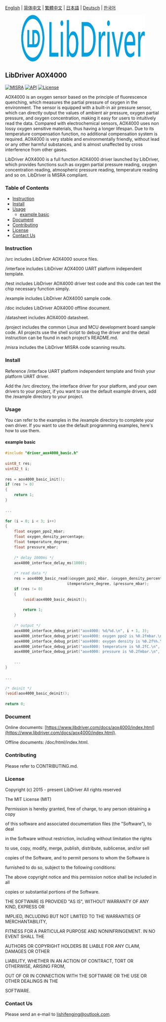 [English](/README.md) | [ 简体中文](/README_zh-Hans.md) | [繁體中文](/README_zh-Hant.md) | [日本語](/README_ja.md) | [Deutsch](/README_de.md) | [한국어](/README_ko.md)

<div align=center>
<img src="/doc/image/logo.svg" width="400" height="150"/>
</div>

## LibDriver AOX4000

[![MISRA](https://img.shields.io/badge/misra-compliant-brightgreen.svg)](/misra/README.md) [![API](https://img.shields.io/badge/api-reference-blue.svg)](https://www.libdriver.com/docs/aox4000/index.html) [![License](https://img.shields.io/badge/license-MIT-brightgreen.svg)](/LICENSE)

AOX4000 is an oxygen sensor based on the principle of fluorescence quenching, which measures the partial pressure of oxygen in the environment. The sensor is equipped with a built-in air pressure sensor, which can directly output the values of ambient air pressure, oxygen partial pressure, and oxygen concentration, making it easy for users to intuitively read the data. Compared with electrochemical sensors, AOX4000 uses non lossy oxygen sensitive materials, thus having a longer lifespan. Due to its temperature compensation function, no additional compensation system is required. AOX4000 is very stable and environmentally friendly, without lead or any other harmful substances, and is almost unaffected by cross interference from other gases.

LibDriver AOX4000 is a full function AOX4000 driver launched by LibDriver, which provides functions such as oxygen partial pressure reading, oxygen concentration reading, atmospheric pressure reading, temperature reading and so on. LibDriver is MISRA compliant.

### Table of Contents

  - [Instruction](#Instruction)
  - [Install](#Install)
  - [Usage](#Usage)
    - [example basic](#example-basic)
  - [Document](#Document)
  - [Contributing](#Contributing)
  - [License](#License)
  - [Contact Us](#Contact-Us)

### Instruction

/src includes LibDriver AOX4000 source files.

/interface includes LibDriver AOX4000 UART platform independent template.

/test includes LibDriver AOX4000 driver test code and this code can test the chip necessary function simply.

/example includes LibDriver AOX4000 sample code.

/doc includes LibDriver AOX4000 offline document.

/datasheet includes AOX4000 datasheet.

/project includes the common Linux and MCU development board sample code. All projects use the shell script to debug the driver and the detail instruction can be found in each project's README.md.

/misra includes the LibDriver MISRA code scanning results.

### Install

Reference /interface UART platform independent template and finish your platform UART driver.

Add the /src directory, the interface driver for your platform, and your own drivers to your project, if you want to use the default example drivers, add the /example directory to your project.

### Usage

You can refer to the examples in the /example directory to complete your own driver. If you want to use the default programming examples, here's how to use them.

#### example basic

```C
#include "driver_aox4000_basic.h"

uint8_t res;
uint32_t i;

res = aox4000_basic_init();
if (res != 0)
{
    return 1;
}

...
    
for (i = 0; i < 3; i++)
{
    float oxygen_ppo2_mbar;
    float oxygen_density_percentage;
    float temperature_degree;
    float pressure_mbar;

    /* delay 1000ms */
    aox4000_interface_delay_ms(1000);

    /* read data */
    res = aox4000_basic_read(&oxygen_ppo2_mbar, &oxygen_density_percentage,
                            &temperature_degree, &pressure_mbar);
    if (res != 0)
    {
        (void)aox4000_basic_deinit();

        return 1;
    }

    /* output */
    aox4000_interface_debug_print("aox4000: %d/%d.\n", i + 1, 3);
    aox4000_interface_debug_print("aox4000: oxygen ppo2 is %0.2fmbar.\n", oxygen_ppo2_mbar);
    aox4000_interface_debug_print("aox4000: oxygen density is %0.2f%%.\n", oxygen_density_percentage);
    aox4000_interface_debug_print("aox4000: temperature is %0.2fC.\n", temperature_degree);
    aox4000_interface_debug_print("aox4000: pressure is %0.2fmbar.\n", pressure_mbar);
    
    ...
}

...
    
/* deinit */
(void)aox4000_basic_deinit();

return 0;
```

### Document

Online documents: [https://www.libdriver.com/docs/aox4000/index.html](https://www.libdriver.com/docs/aox4000/index.html).

Offline documents: /doc/html/index.html.

### Contributing

Please refer to CONTRIBUTING.md.

### License

Copyright (c) 2015 - present LibDriver All rights reserved



The MIT License (MIT) 



Permission is hereby granted, free of charge, to any person obtaining a copy

of this software and associated documentation files (the "Software"), to deal

in the Software without restriction, including without limitation the rights

to use, copy, modify, merge, publish, distribute, sublicense, and/or sell

copies of the Software, and to permit persons to whom the Software is

furnished to do so, subject to the following conditions: 



The above copyright notice and this permission notice shall be included in all

copies or substantial portions of the Software. 



THE SOFTWARE IS PROVIDED "AS IS", WITHOUT WARRANTY OF ANY KIND, EXPRESS OR

IMPLIED, INCLUDING BUT NOT LIMITED TO THE WARRANTIES OF MERCHANTABILITY,

FITNESS FOR A PARTICULAR PURPOSE AND NONINFRINGEMENT. IN NO EVENT SHALL THE

AUTHORS OR COPYRIGHT HOLDERS BE LIABLE FOR ANY CLAIM, DAMAGES OR OTHER

LIABILITY, WHETHER IN AN ACTION OF CONTRACT, TORT OR OTHERWISE, ARISING FROM,

OUT OF OR IN CONNECTION WITH THE SOFTWARE OR THE USE OR OTHER DEALINGS IN THE

SOFTWARE. 

### Contact Us

Please send an e-mail to lishifenging@outlook.com.
